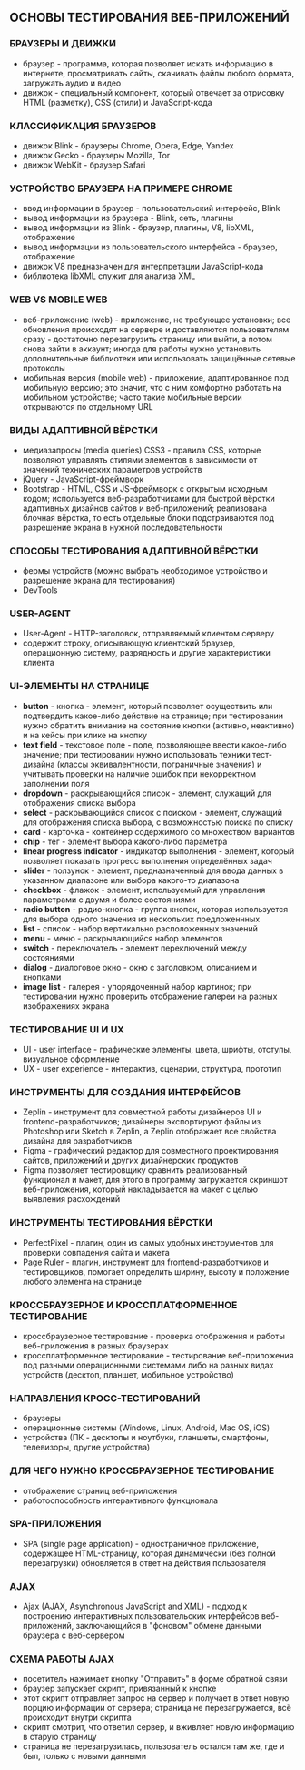 ## ОСНОВЫ ТЕСТИРОВАНИЯ ВЕБ-ПРИЛОЖЕНИЙ

### БРАУЗЕРЫ И ДВИЖКИ
* браузер - программа, которая позволяет искать информацию в интернете, просматривать сайты, скачивать файлы любого формата, загружать аудио и видео
* движок - специальный компонент, который отвечает за отрисовку HTML (разметку), CSS (стили) и JavaScript-кода

### КЛАССИФИКАЦИЯ БРАУЗЕРОВ
* движок Blink - браузеры Chrome, Opera, Edge, Yandex
* движок Gecko - браузеры Mozilla, Tor
* движок WebKit - браузер Safari

### УСТРОЙСТВО БРАУЗЕРА НА ПРИМЕРЕ CHROME
* ввод информации в браузер - пользовательский интерфейс, Blink
* вывод информации из браузера - Blink, сеть, плагины
* вывод информации из Blink - браузер, плагины, V8, libXML, отображение
* вывод информации из пользовательского интерфейса - браузер, отображение
* движок V8 предназначен для интерпретации JavaScript-кода
* библиотека libXML служит для анализа XML

### WEB VS MOBILE WEB
* веб-приложение (web) - приложение, не требующее установки; все обновления происходят на сервере и доставляются пользователям сразу - достаточно перезагрузить страницу или выйти, а потом снова зайти в аккаунт; иногда для работы нужно установить дополнительные библиотеки или использовать защищённые сетевые протоколы
* мобильная версия (mobile web) - приложение, адаптированное под мобильную версию; это значит, что с ним комфортно работать на мобильном устройстве; часто такие мобильные версии открываются по отдельному URL

### ВИДЫ АДАПТИВНОЙ ВЁРСТКИ
* медиазапросы (media queries) CSS3 - правила CSS, которые позволяют управлять стилями элементов в зависимости от значений технических параметров устройств
* jQuery - JavaScript-фреймворк
* Bootstrap - HTML, CSS и JS-фреймворк с открытым исходным кодом; используется веб-разработчиками для быстрой вёрстки адаптивных дизайнов сайтов и веб-приложений; реализована блочная вёрстка, то есть отдельные блоки подстраиваются под разрешение экрана в нужной последовательности

### СПОСОБЫ ТЕСТИРОВАНИЯ АДАПТИВНОЙ ВЁРСТКИ
* фермы устройств (можно выбрать необходимое устройство и разрешение экрана для тестирования)
* DevTools

### USER-AGENT
* User-Agent - HTTP-заголовок, отправляемый клиентом серверу
* содержит строку, описывающую клиентский браузер, операционную систему, разрядность и другие характеристики клиента

### UI-ЭЛЕМЕНТЫ НА СТРАНИЦЕ
* **button** - кнопка - элемент, который позволяет осуществить или подтвердить какое-либо действие на странице; при тестировании нужно обратить внимание на состояние кнопки (активно, неактивно) и на кейсы при клике на кнопку
* **text field** - текстовое поле - поле, позволяющее ввести какое-либо значение; при тестировании нужно использовать техники тест-дизайна (классы эквивалентности, пограничные значения) и учитывать проверки на наличие ошибок при некорректном заполнении поля
* **dropdown** - раскрывающийся список - элемент, служащий для отображения списка выбора
* **select** - раскрывающийся список с поиском - элемент, служащий для отображения списка выбора, с возможностью поиска по списку
* **card** - карточка - контейнер содержимого со множеством вариантов
* **chip** - тег - элемент выбора какого-либо параметра
* **linear progress indicator** - индикатор выполнения - элемент, который позволяет показать прогресс выполнения определённых задач
* **slider** - ползунок - элемент, предназначенный для ввода данных в указанном диапазоне или выбора какого-то диапазона
* **checkbox** - флажок - элемент, используемый для управления параметрами с двумя и более состояниями
* **radio button** - радио-кнопка - группа кнопок, которая используется для выбора одного значения из нескольких предложеннных
* **list** - список - набор вертикально расположенных значений
* **menu** - меню - раскрывающийся набор элементов
* **switch** - переключатель - элемент переключений между состояниями
* **dialog** - диалоговое окно - окно с заголовком, описанием и кнопками
* **image list** - галерея - упорядоченный набор картинок; при тестировании нужно проверить отображение галереи на разных изображениях экрана

### ТЕСТИРОВАНИЕ UI И UX
* UI - user interface - графические элементы, цвета, шрифты, отступы, визуальное оформление
* UX - user experience - интерактив, сценарии, структура, прототип

### ИНСТРУМЕНТЫ ДЛЯ СОЗДАНИЯ ИНТЕРФЕЙСОВ
* Zeplin - инструмент для совместной работы дизайнеров UI и frontend-разработчиков; дизайнеры экспортируют файлы из Photoshop или Sketch в Zeplin, а Zeplin отображает все свойства дизайна для разработчиков
* Figma - графический редактор для совместного проектирования сайтов, приложений и других дизайнерских продуктов
* Figma позволяет тестировщику сравнить реализованный функционал и макет, для этого в программу загружается скриншот веб-приложения, который накладывается на макет с целью выявления расхождений

### ИНСТРУМЕНТЫ ТЕСТИРОВАНИЯ ВЁРСТКИ
* PerfectPixel - плагин, один из самых удобных инструментов для проверки совпадения сайта и макета
* Page Ruler - плагин, инструмент для frontend-разработчиков и тестировщиков, помогает определить ширину, высоту и положение любого элемента на странице

### КРОССБРАУЗЕРНОЕ И КРОССПЛАТФОРМЕННОЕ ТЕСТИРОВАНИЕ
* кроссбраузерное тестирование - проверка отображения и работы веб-приложения в разных браузерах
* кроссплатформенное тестирование - тестирование веб-приложения под разными операционными системами либо на разных видах устройств (десктоп, планшет, мобильное устройство)

### НАПРАВЛЕНИЯ КРОСС-ТЕСТИРОВАНИЙ
* браузеры
* операционные системы (Windows, Linux, Android, Mac OS, iOS)
* устройства (ПК - десктопы и ноутбуки, планшеты, смартфоны, телевизоры, другие устройства)

### ДЛЯ ЧЕГО НУЖНО КРОССБРАУЗЕРНОЕ ТЕСТИРОВАНИЕ
* отображение страниц веб-приложения
* работоспособность интерактивного функционала

### SPA-ПРИЛОЖЕНИЯ
* SPA (single page application) - одностраничное приложение, содержащее HTML-страницу, которая динамически (без полной перезагрузки) обновляется в ответ на действия пользователя

### AJAX
* Ajax (AJAX, Asynchronous JavaScript and XML) - подход к построению интерактивных пользовательских интерфейсов веб-приложений, заключающийся в "фоновом" обмене данными браузера с веб-сервером

### СХЕМА РАБОТЫ AJAX
* посетитель нажимает кнопку "Отправить" в форме обратной связи
* браузер запускает скрипт, привязанный к кнопке
* этот скрипт отправляет запрос на сервер и получает в ответ новую порцию информации от сервера; страница не перезагружается, всё происходит внутри скрипта
* скрипт смотрит, что ответил сервер, и вживляет новую информацию в старую страницу
* страница не перезагрузилась, пользователь остался там же, где и был, только с новыми данными
